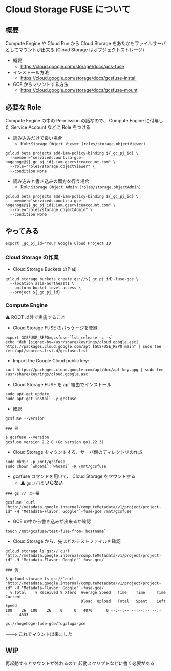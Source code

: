 # Cloud Storage FUSE について

## 概要

Compute Engine や Cloud Run から Cloud Storage をあたかもファイルサーバとしてマウントが出来る (Cloud Storage はオブジェクトストレージ)

- 概要
  - https://cloud.google.com/storage/docs/gcs-fuse
- インストール方法
  - https://cloud.google.com/storage/docs/gcsfuse-install
- GCE からマウントする方法
  - https://cloud.google.com/storage/docs/gcsfuse-mount

## 必要な Role

Compute Engine の中の Permission の話なので、 Compute Engine に付与した Service Account などに Role をつける

- 読み込みだけで良い場合
  - Role `Storage Object Viewer (roles/storage.objectViewer)`

```
gcloud beta projects add-iam-policy-binding ${_gc_pj_id} \
  --member="serviceAccount:sa-gce-hogehoge@${_gc_pj_id}.iam.gserviceaccount.com" \
  --role="roles/storage.objectViewer" \
  --condition None
```

- 読み込みと書き込みの両方を行う場合
  - Role `Storage Object Admin (roles/storage.objectAdmin)`

```
gcloud beta projects add-iam-policy-binding ${_gc_pj_id} \
  --member="serviceAccount:sa-gce-hogehoge@${_gc_pj_id}.iam.gserviceaccount.com" \
  --role="roles/storage.objectAdmin" \
  --condition None
```



## やってみる

```
export _gc_pj_id='Your Google Cloud Project ID'
```

### Cloud Storage の作業

- Cloud Storage Buckets の作成

```
gcloud storage buckets create gs://${_gc_pj_id}-fuse-gce \
  --location asia-northeast1 \
  --uniform-bucket-level-access \
  --project ${_gc_pj_id}
```

### Compute Engine

:warning: ROOT 以外で実施すること

- Cloud Storage FUSE のパッケージを登録

```
export GCSFUSE_REPO=gcsfuse-`lsb_release -c -s`
echo "deb [signed-by=/usr/share/keyrings/cloud.google.asc] https://packages.cloud.google.com/apt $GCSFUSE_REPO main" | sudo tee /etc/apt/sources.list.d/gcsfuse.list
```

- Import the Google Cloud public key:

```
curl https://packages.cloud.google.com/apt/doc/apt-key.gpg | sudo tee /usr/share/keyrings/cloud.google.asc
```

- Cloud Storage FUSE を apt 経由でインストール

```
sudo apt-get update
sudo apt-get install -y gcsfuse
```

- 確認

```
gcsfuse --version
```
```
### 例

$ gcsfuse --version
gcsfuse version 2.2.0 (Go version go1.22.3)
```

- Cloud Storage をマウントする、サーバ側のディレクトリの作成

```
sudo mkdir -p /mnt/gcsfuse
sudo chown `whoami`:`whoami` -R /mnt/gcsfuse
```

- gcsfuse コマンドを用いて、 Cloud Storage をマウントする
  - :warning: `gs://` は **いらない**

```
### gs:// は不要

gcsfuse `curl "http://metadata.google.internal/computeMetadata/v1/project/project-id" -H "Metadata-Flavor: Google"`-fuse-gce /mnt/gcsfuse
```

- GCE の中から書き込みが出来るか確認

```
touch /mnt/gcsfuse/test-fuse-from-`hostname`
```

- Cloud Storage から、先ほどのテストファイルを確認

```
gcloud storage ls gs://`curl "http://metadata.google.internal/computeMetadata/v1/project/project-id" -H "Metadata-Flavor: Google"`-fuse-gce/
```
```
### 例

$ gcloud storage ls gs://`curl "http://metadata.google.internal/computeMetadata/v1/project/project-id" -H "Metadata-Flavor: Google"`-fuse-gce/
  % Total    % Received % Xferd  Average Speed   Time    Time     Time  Current
                                 Dload  Upload   Total   Spent    Left  Speed
100    26  100    26    0     0   4070      0 --:--:-- --:--:-- --:--:--  4333

gs://hogehoge-fuse-gce/fugafuga-gce
```

---> これでマウント出来ました

## WIP

再起動するとマウントが外れるので 起動スクリプトなどに書く必要がある
